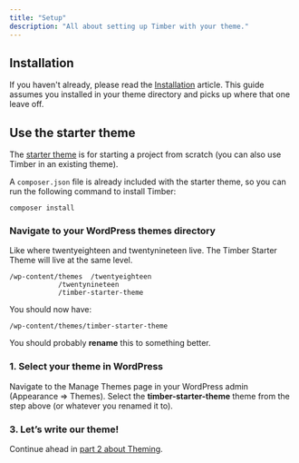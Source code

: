 ```yaml
---
title: "Setup"
description: "All about setting up Timber with your theme."
---
```


## Installation

If you haven't already, please read the [Installation](/docs/installation/) article. This guide assumes you installed in your theme directory and picks up where that one leave off.

## Use the starter theme

The [starter theme](https://github.com/timber/starter-theme) is for starting a project from scratch (you can also use Timber in an existing theme).

A `composer.json` file is already included with the starter theme, so you can run the following command to install Timber:

```shell
composer install
```

### Navigate to your WordPress themes directory

Like where twentyeighteen and twentynineteen live. The Timber Starter Theme will live at the same level.

	/wp-content/themes	/twentyeighteen
				/twentynineteen
				/timber-starter-theme

You should now have:

	/wp-content/themes/timber-starter-theme

You should probably **rename** this to something better.

### 1. Select your theme in WordPress

Navigate to the Manage Themes page in your WordPress admin (Appearance => Themes). Select the **timber-starter-theme** theme from the step above (or whatever you renamed it to).

### 3. Let’s write our theme!

Continue ahead in [part 2 about Theming](https://timber.github.io/docs/getting-started/theming/).
